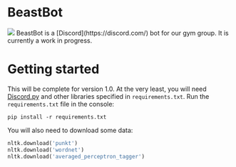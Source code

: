 # BeastBot
<img src="https://img.shields.io/badge/build-development-yellow" />
BeastBot is a [Discord](https://discord.com/) bot for our gym group. It is currently a work in progress.

# Getting started
This will be complete for version 1.0. At the very least, you will need [Discord.py](https://discordpy.readthedocs.io/en/stable/) and other libraries specified in `requirements.txt`. Run the `requirements.txt` file in the console:

```commandline
pip install -r requirements.txt
```

You will also need to download some data:

```python
nltk.download('punkt')
nltk.download('wordnet')
nltk.download('averaged_perceptron_tagger')
```

<!--- Update `requirements.txt` if doing development work
pipreqs --encoding=utf8 . --force --->